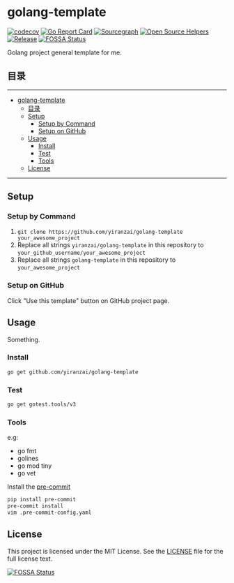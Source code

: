 # golang-template

[![codecov](https://codecov.io/gh/yiranzai/golang-template/branch/master/graph/badge.svg)](https://codecov.io/gh/yiranzai/golang-template)
[![Go Report Card](https://goreportcard.com/badge/github.com/yiranzai/golang-template)](https://goreportcard.com/report/github.com/yiranzai/golang-template)
[![Sourcegraph](https://sourcegraph.com/github.com/yiranzai/golang-template/-/badge.svg)](https://sourcegraph.com/github.com/yiranzai/golang-template?badge)
[![Open Source Helpers](https://www.codetriage.com/yiranzai/golang-template/badges/users.svg)](https://www.codetriage.com/yiranzai/golang-template)
[![Release](https://img.shields.io/github/release/yiranzai/golang-template.svg?style=flat-square)](https://github.com/yiranzai/golang-template/releases)
[![FOSSA Status](https://app.fossa.com/api/projects/git%2Bgithub.com%2Fyiranzai%2Fgolang-template.svg?type=shield)](https://app.fossa.com/projects/git%2Bgithub.com%2Fyiranzai%2Fgolang-template?ref=badge_shield)

Golang project general template for me.

## 目录

______________________________________________________________________

<!--ts-->
   * [golang-template](#golang-template)
      * [目录](#目录)
      * [Setup](#setup)
         * [Setup by Command](#setup-by-command)
         * [Setup on GitHub](#setup-on-github)
      * [Usage](#usage)
         * [Install](#install)
         * [Test](#test)
         * [Tools](#tools)
      * [License](#license)

<!-- Added by: runner, at: Fri Apr  9 18:40:02 UTC 2021 -->

<!--te-->

______________________________________________________________________

## Setup

### Setup by Command

1. `git clone https://github.com/yiranzai/golang-template your_awesome_project`
1. Replace all strings `yiranzai/golang-template` in this repository to `your_github_username/your_awesome_project`
1. Replace all strings `golang-template` in this repository to `your_awesome_project`

### Setup on GitHub

Click "Use this template" button on GitHub project page.

## Usage

Something.

### Install

```sh
go get github.com/yiranzai/golang-template
```

### Test

```sh
go get gotest.tools/v3
```

### Tools

e.g:

- go fmt
- golines
- go mod tiny
- go vet

Install the [pre-commit](https://pre-commit.com/)

```sh
pip install pre-commit
pre-commit install
vim .pre-commit-config.yaml
```

## License

This project is licensed under the MIT License.
See the [LICENSE](./LICENSE) file
for the full license text.

[![FOSSA Status](https://app.fossa.com/api/projects/git%2Bgithub.com%2Fyiranzai%2Fgolang-template.svg?type=large)](https://app.fossa.com/projects/git%2Bgithub.com%2Fyiranzai%2Fgolang-template?ref=badge_large)
